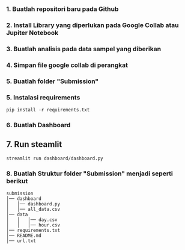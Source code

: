 ### 1. Buatlah repositori baru pada Github
### 2. Install Library yang diperlukan pada Google Collab atau Jupiter Notebook 
### 3. Buatlah analisis pada data sampel yang diberikan 
### 4. Simpan   file google collab di perangkat
### 5. Buatlah folder "Submission"
### 5. Instalasi requirements
```
pip install -r requirements.txt
```
### 6. Buatlah Dashboard 
## 7. Run steamlit 
```
streamlit run dashboard/dashboard.py
```
### 8. Buatlah Struktur folder "Submission" menjadi seperti berikut 
```
submission
│── dashboard
│   │── dashboard.py
│   │── all_data.csv
│── data
│   │   │── day.csv
│   │   │── hour.csv
│── requirements.txt
│── README.md
│── url.txt
